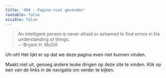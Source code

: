 ```yaml
---
title: '404 - Pagina niet gevonden'
routable: false
visible: false
---
```


> An intelligent person is never afraid or ashamed to find errors in his understanding of things.  
> -- Bryant H. McGill


Uh-oh! Het lijkt er op dat we deze pagina even niet kunnen vinden.

Maakt niet uit, genoeg andere leuke dingen op deze site te vinden.
Klik op een van de links in de navigatie om verder te kijken.